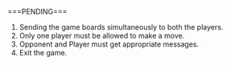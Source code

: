 ===PENDING===

1. Sending the game boards simultaneously to both the players.
2. Only one player must be allowed to make a move.
3. Opponent and Player must get appropriate messages.
4. Exit the game.